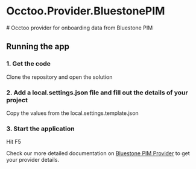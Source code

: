 # Occtoo.Provider.BluestonePIM
﻿# Occtoo provider for onboarding data from Bluestone PIM
## Running the app
### 1. Get the code
Clone the repository and open the solution
### 2. Add a local.settings.json file and fill out the details of your project
Copy the values from the local.settings.template.json
### 3. Start the application
Hit F5

Check our more detailed documentation on [Bluestone PIM Provider](https://docs.occtoo.com/docs/Integration/Providers/bluestone) to get your provider details.
